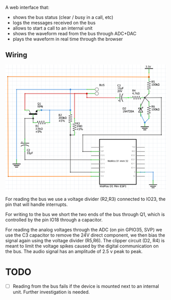 A web interface that:
- shows the bus status (clear / busy in a call, etc)
- logs the messages received on the bus
- allows to start a call to an internal unit
- shows the waveform read from the bus through ADC+DAC
- plays the waveform in real time through the browser


## Wiring

![Wiring diagram](wiring.png)

For reading the bus we use a voltage divider (R2,R3) connected to IO23, the pin that will handle interrupts.

For writing to the bus we short the two ends of the bus through Q1, which is controlled by the pin IO18 through a capacitor.

For reading the analog voltages through the ADC (on pin GPIO35, SVP) we use the C3 capacitor to remove the 24V direct component, we then bias the signal again using the voltage divider (R5,R6).
The clipper circuit (D2, R4) is meant to limit the voltage spikes caused by the digital communication on the bus. The audio signal has an amplitude of 2.5 v peak to peak.

# TODO
- [ ] Reading from the bus fails if the device is mounted next to an internal unit. Further investigation is needed.